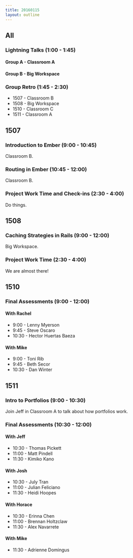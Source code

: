 ```yaml
---
title: 20160115
layout: outline
---
```


## All

### Lightning Talks (1:00 - 1:45)

#### Group A - Classroom A

#### Group B - Big Workspace

### Group Retro (1:45 - 2:30)

* 1507 - Classroom B
* 1508 - Big Workspace
* 1510 - Classroom C
* 1511 - Classroom A


## 1507

### Introduction to Ember (9:00 - 10:45)

Classroom B.

### Routing in Ember (10:45 - 12:00)

Classroom B.

### Project Work Time and Check-ins (2:30 - 4:00)

Do things.


## 1508

### Caching Strategies in Rails (9:00 - 12:00)

Big Workspace.

### Project Work Time (2:30 - 4:00)

We are almost there!


## 1510

### Final Assessments (9:00 - 12:00)

#### With Rachel
* 9:00 - Lenny Myerson
* 9:45 - Steve Oscaro
* 10:30 - Hector Huertas Baeza

#### With Mike
* 9:00 - Toni Rib
* 9:45 - Beth Secor
* 10:30 - Dan Winter


## 1511

### Intro to Portfolios (9:00 - 10:30)

Join Jeff in Classroom A to talk about how portfolios work.

### Final Assessments (10:30 - 12:00)

#### With Jeff
* 10:30 - Thomas Pickett
* 11:00 - Matt Pindell
* 11:30 - Kimiko Kano

#### With Josh
* 10:30 - July Tran
* 11:00 - Julian Feliciano
* 11:30 - Heidi Hoopes

#### With Horace
* 10:30 - Erinna Chen
* 11:00 - Brennan Holtzclaw
* 11:30 - Alex Navarrete

#### With Mike
* 11:30 - Adrienne Domingus
